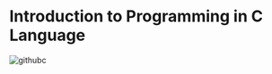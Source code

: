 # Introduction to Programming in C Language
![githubc](https://user-images.githubusercontent.com/26737034/82726932-faf99980-9cef-11ea-9819-d24750661385.JPG)
